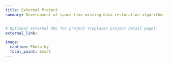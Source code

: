 ```yaml
---
title: External Project
summary: Development of space-time missing data restoration algorithm from Geostationary Ocean Color Imager


# Optional external URL for project (replaces project detail page).
external_link: 

image:
  caption: Photo by 
  focal_point: Smart
---
```


